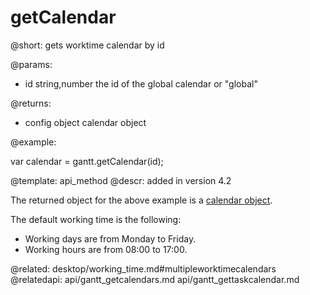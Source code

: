 getCalendar
=============


@short:
	gets worktime calendar by id

@params:
- id		string,number		the id of the global calendar or "global"

@returns:
- config		object		calendar object


@example:

var calendar = gantt.getCalendar(id);

@template:	api_method
@descr:
added in version 4.2

The returned object for the above example is a [calendar object](api/gantt_calendar_other.md).

The default working time is the following:

- Working days are from Monday to Friday.
- Working hours are from 08:00 to 17:00.


@related:
desktop/working_time.md#multipleworktimecalendars
@relatedapi:
api/gantt_getcalendars.md
api/gantt_gettaskcalendar.md

